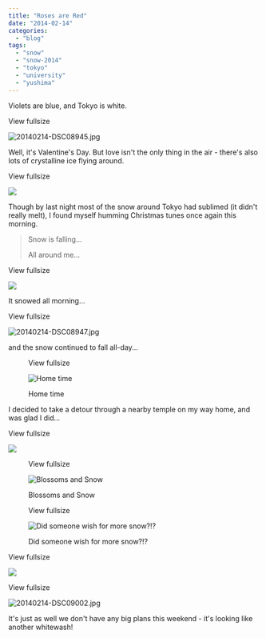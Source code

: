 ```yaml
---
title: "Roses are Red"
date: "2014-02-14"
categories: 
  - "blog"
tags: 
  - "snow"
  - "snow-2014"
  - "tokyo"
  - "university"
  - "yushima"
---
```


Violets are blue, and Tokyo is white.

View fullsize

![20140214-DSC08945.jpg](/assets/images/5b804-20140214-dsc08945.jpg)

Well, it's Valentine's Day. But love isn't the only thing in the air - there's also lots of crystalline ice flying around.

View fullsize

![](/assets/images/84cee-image-asset.jpeg)

Though by last night most of the snow around Tokyo had sublimed (it didn't really melt), I found myself humming Christmas tunes once again this morning.

> Snow is falling...
> 
> All around me...

View fullsize

![](/assets/images/2393e-image-asset.jpeg)

It snowed all morning...

View fullsize

![20140214-DSC08947.jpg](/assets/images/294b3-20140214-dsc08947.jpg)

and the snow continued to fall all-day...

<figure>

View fullsize

![Home time](/assets/images/3deff-20140214-dsc08959.jpg)

<figcaption>



Home time





</figcaption>



</figure>

I decided to take a detour through a nearby temple on my way home, and was glad I did...

View fullsize

![](/assets/images/208e3-image-asset.jpeg)

<figure>

View fullsize

![Blossoms and Snow](/assets/images/15193-20140214-dsc08975.jpg)

<figcaption>



Blossoms and Snow





</figcaption>



</figure>

<figure>

View fullsize

![Did someone wish for more snow?!?](/assets/images/54e6f-20140214-dsc08996.jpg)

<figcaption>



Did someone wish for more snow?!?





</figcaption>



</figure>

View fullsize

![](/assets/images/c6149-image-asset.jpeg)

View fullsize

![20140214-DSC09002.jpg](/assets/images/36196-20140214-dsc09002.jpg)

It's just as well we don't have any big plans this weekend - it's looking like another whitewash!
